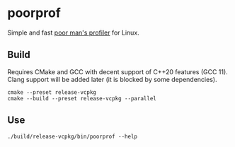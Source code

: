 # poorprof
Simple and fast [poor man's profiler](https://poormansprofiler.org/) for Linux.

## Build
Requires CMake and GCC with decent support of C++20 features (GCC 11). Clang support will be added later (it is blocked by some dependencies).
```
cmake --preset release-vcpkg
cmake --build --preset release-vcpkg --parallel
```

## Use
```
./build/release-vcpkg/bin/poorprof --help
```

